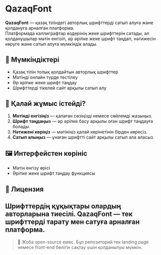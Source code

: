 # QazaqFont

**QazaqFont** — қазақ тіліндегі авторлық шрифттерді сатып алуға және қолдануға арналған платформа.  
Платформада каллиграфтар өздерінің жеке шрифттерін сатады, ал қолданушылар мәтін енгізіп, әр әріпке жеке шрифт таңдап, нәтижесін көруге және сатып алуға мүмкіндік алады.

## 🌟 Мүмкіндіктері

- Қазақ тілін толық қолдайтын авторлық шрифттер
- Мәтінді онлайн түрде тестілеу
- Әр әріпке жеке шрифт таңдау
- Шрифттерді тікелей сайт арқылы сатып алу

## 🚀 Қалай жұмыс істейді?

1. **Мәтінді енгізіңіз** — қалаған сөзіңізді немесе сөйлемді жазыңыз.
2. **Шрифт таңдаңыз** — әр әріпке басу арқылы оған шрифт таңдауға болады.
3. **Нәтижені көріңіз** — мәтініңіз қалай көрінетінін бірден көресіз.
4. **Сатып алыңыз** — ұнаған шрифтті сайт арқылы сатып ала аласыз.

## 🖼 Интерфейстен көрініс

- Мәтін енгізу өрісі
- Әріпке жеке шрифт таңдау функциясы

## 📄 Лицензия

Шрифттердің құқықтары олардың авторларына тиесілі. QazaqFont — тек шрифттерді тарату мен сатуға арналған платформа.
---

> 🧠 Жоба open-source емес. Бұл репозиторий тек landing page немесе front-end бөлігін сақтау үшін қолданылуы мүмкін.
